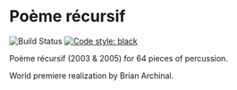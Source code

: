 Poème récursif
===============

![Build Status](
    https://github.com/trevorbaca/recursif/actions/workflows/main.yml/badge.svg)
[![Code style: black](
    https://img.shields.io/badge/code%20style-black-000000.svg)](
    https://github.com/ambv/black)

Poème récursif (2003 & 2005) for 64 pieces of percussion.

World premiere realization by Brian Archinal.
